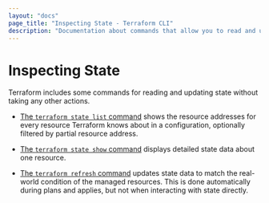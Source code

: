 ```yaml
---
layout: "docs"
page_title: "Inspecting State - Terraform CLI"
description: "Documentation about commands that allow you to read and update state."
---
```


# Inspecting State

Terraform includes some commands for reading and updating state without taking
any other actions.

- [The `terraform state list` command](/docs/cli/commands/state/list.html)
  shows the resource addresses for every resource Terraform knows about in a
  configuration, optionally filtered by partial resource address.

- [The `terraform state show` command](/docs/cli/commands/state/show.html)
  displays detailed state data about one resource.

- [The `terraform refresh` command](/docs/cli/commands/refresh.html) updates
  state data to match the real-world condition of the managed resources. This is
  done automatically during plans and applies, but not when interacting with
  state directly.

